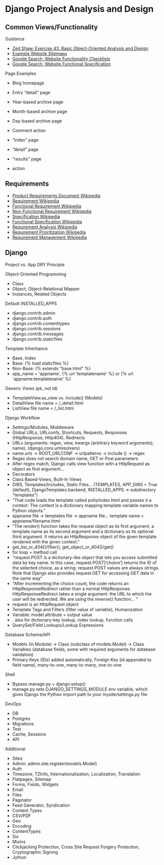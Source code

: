 # Django Project Analysis and Design

## Common Views/Functionality

Guidance
*   [Zed Shaw: Exercise 43: Basic Object-Oriented Analysis and Design](http://learnpythonthehardway.org/book/ex43.html)
*   [Example Website Sitemaps](https://www.google.com/search?q=example+website+sitemaps&rlz=1CAACAG_enUS625US635&oq=example+website+sitemaps&aqs=chrome..69i57j0j69i65l3j0.3579j0j7&sourceid=chrome&es_sm=0&ie=UTF-8)
*   [Google Search: Website Functionality Checklists](https://www.google.com/search?q=example+website+sitemaps&rlz=1CAACAG_enUS625US635&oq=example+website+sitemaps&aqs=chrome..69i57j0j69i65l3j0.3579j0j7&sourceid=chrome&es_sm=0&ie=UTF-8#q=website+functionality+checklist)
*   [Google Search: Website Functional Specification](https://www.google.com/search?q=example+website+sitemaps&rlz=1CAACAG_enUS625US635&oq=example+website+sitemaps&aqs=chrome..69i57j0j69i65l3j0.3579j0j7&sourceid=chrome&es_sm=0&ie=UTF-8#q=example+website+functional+specification)

Page Examples
*   Blog homepage
*   Entry “detail” page
*   Year-based archive page
*   Month-based archive page
*   Day-based archive page
*   Comment action

*   “index” page
*   “detail” page
*   "results” page
*   action

## Requirements
*   [Product Requirements Document Wikipedia](http://en.wikipedia.org/wiki/Product_requirements_document)
*   [Requirement Wikipedia](https://en.wikipedia.org/wiki/Requirement)
*   [Functional Requirement Wikipedia](https://en.wikipedia.org/wiki/Functional_requirement)
*   [Non-Functional Requirement Wikipedia](https://en.wikipedia.org/wiki/Non-functional_requirement)
*   [Specification Wikipedia](https://en.wikipedia.org/wiki/Specification_(technical_standard))
*   [Functional Specification Wikipedia](https://en.wikipedia.org/wiki/Functional_specification)
*   [Requirement Analysis Wikipedia](https://en.wikipedia.org/wiki/Requirements_analysis)
*   [Requirement Prioritization Wikipedia](https://en.wikipedia.org/wiki/Requirement_prioritization)
*   [Requirement Management Wikipedia](http://en.wikipedia.org/wiki/Requirements_management)

## Django

Project vs. App
DRY Principle

Object-Oriented Programming
*   Class
*   Object, Object-Relational Mapper
*   Instances, Related Objects

Default INSTALLED_APPS 
*   django.contrib.admin 
*   django.contrib.auth
*   django.contrib.contenttypes
*   django.contrib.sessions
*   django.contrib.messages
*   django.contrib.staticfiles 

Template Inheritance
*   Base, Index
*   Base: {% load staticfiles %}
*   Non-Base: {% extends "base.html" %}
*   app_name = 'appname', {% url 'templatename' %} or {% url 'appname:templatename' %}

Generic Views (pk, not id)
*   TemplateView.as_view vs. include() (Models)
*   DetailView file name = <app name>/<model name>_detail.html
*   ListView file name = <app name>/<model name>_list.html

Django Workflow
*   Settings/Modules, Middleware
*   Global URLs, URLconfs, Shortcuts, Requests, Responses (HttpResponse, Http404), Redirects
*   URLs (arguments: regex, view, kwargs (arbitrary keyword arguments), name), (django.core.urlresolvers)
*   name.urls -> ROOT_URLCONF -> urlpatterns -> include () -> regex
*   Regex does not search domain name, GET or Post parameters
*   After regex match, Django calls view function with a HttpRequest as object as first argument...
*   Decorators
*   Class Based-Views, Built-In Views
*   DIRS, Templates/Includes, Static Files... (TEMPLATES, APP_DIRS = True (default), DjangoTemplates backend, INSTALLED_APPS -> subdirectory "templates")
*   "That code loads the template called polls/index.html and passes it a context. The context is a dictionary
mapping template variable names to Python objects."
*   appname file -> templates file -> appname file... template name = appname/filename.html
*   "The render() function takes the request object as its first argument, a template name as its second argument and a
dictionary as its optional third argument. It returns an HttpResponse object of the given template rendered with
the given context."
*   get_list_or_404()/filter(), get_object_or_404()/get()
*   for loop = method call
*   "request.POST is a dictionary-like object that lets you access submitted data by key name. In this case,
request.POST[’choice’] returns the ID of the selected choice, as a string. request.POST values are
always strings. Note that Django also provides request.GET for accessing GET data in the same way"
*   "After incrementing the choice count, the code returns an HttpResponseRedirect rather than a normal
HttpResponse. HttpResponseRedirect takes a single argument: the URL to which the user will be
redirected. We are using the reverse() function... "
*   request is an HttpRequest object
*   Template Tags and Filters (filter value of variable), Humanization
*   Variable: model.attribute = output value
*   . also for dictionary-key lookup, index lookup, function calls
*   QuerySet/Field Lookups/Lookup Expressions

Database Schema/API
*   Models (In Module) -> Class (subclass of models.Model) -> Class Variables (database fields, some with required arguments for database validation) 
*   Primary Keys (IDs) added automatically, Foreign Key (id appended to field name), many-to-one, many-to-many, one-to-one

Shell
*  Bypass manage.py = django.setup()
*  manage.py sets DJANGO_SETTINGS_MODULE env variable, which gives Django the Python import path to your mysite/settings.py file

DevOps
*   DB
*   Postgres
*   Migrations
*   Test
*   Cache, Sessions
*   API

Additional
*   Sites
*   Admin: admin.site.register(models.Model)
*   Auth
*   Timezone, TZInfo, Internationalization, Localization, Translation
*   Flatpages, Sitemap
*   Forms, Fields, Widgets
*   Email
*   Files
*   Paginator
*   Feed Generator, Syndication
*   Content Types
*   CSV/PDF
*   Geo
*   Encoding
*   ContentTypes
*   Six
*   Mixins
*   Clickjacking Protection, Cross Site Request Forgery Protection, Cryptographic Signing
*   Jython
   



